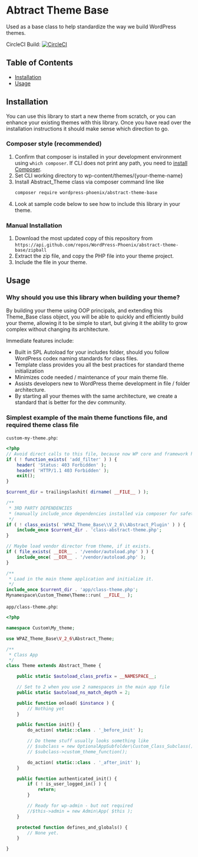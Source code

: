 # Abtract Theme Base

Used as a base class to help standardize the way we build WordPress themes.

CircleCI Build: [![CircleCI](https://circleci.com/gh/WordPress-Phoenix/abstract-theme-base.svg?style=svg)](https://circleci.com/gh/WordPress-Phoenix/abstract-theme-base)

## Table of Contents

*   [Installation](#installation)
*   [Usage](#usage)

## Installation

You can use this library to start a new theme from scratch, or you can enhance your existing themes with this library. Once you have read over the installation instructions it should make sense which direction to go.

### Composer style (recommended)

1.  Confirm that composer is installed in your development environment using `which composer`. If CLI does not print any path, you need to [install Composer](https://getcomposer.org/download/).
2.  Set CLI working directory to wp-content/themes/{your-theme-name}
3.  Install Abstract_Theme class via composer command line like
    ```bash
    composer require wordpress-phoenix/abstract-theme-base
    ```
4.  Look at sample code below to see how to include this library in your theme.

### Manual Installation

1.  Download the most updated copy of this repository from `https://api.github.com/repos/WordPress-Phoenix/abstract-theme-base/zipball`
2.  Extract the zip file, and copy the PHP file into your theme project.
3.  Include the file in your theme.

## Usage

### Why should you use this library when building your theme?
By building your theme using OOP principals, and extending this Theme_Base class object, you will be able to quickly and efficiently build your theme, allowing it to be simple to start, but giving it the ability to grow complex without changing its architecture.

Immediate features include:

*   Built in SPL Autoload for your includes folder, should you follow WordPress codex naming standards for class files.
*   Template class provides you all the best practices for standard theme initialization
*   Minimizes code needed / maintenance of your main theme file.
*   Assists developers new to WordPress theme development in file / folder architecture.
*   By starting all your themes with the same architecture, we create a standard that is better for the dev community.

### Simplest example of the main theme functions file, and required theme class file

`custom-my-theme.php`:

```php
<?php
// Avoid direct calls to this file, because now WP core and framework has been used
if ( ! function_exists( 'add_filter' ) ) {
	header( 'Status: 403 Forbidden' );
	header( 'HTTP/1.1 403 Forbidden' );
	exit();
}

$current_dir = trailingslashit( dirname( __FILE__ ) );

/**
 * 3RD PARTY DEPENDENCIES
 * (manually include_once dependencies installed via composer for safety)
 */
if ( ! class_exists( 'WPAZ_Theme_Base\\V_2_6\\Abstract_Plugin' ) ) {
	include_once $current_dir . 'class-abstract-theme.php';
}

// Maybe load vendor director from theme, if it exists.
if ( file_exists( __DIR__ . '/vendor/autoload.php' ) ) {
	include_once( __DIR__ . '/vendor/autoload.php' );
}

/**
 * Load in the main theme application and initialize it.
 */
include_once $current_dir . 'app/class-theme.php';
Mynamespace\Custom_Theme\Theme::run( __FILE__ );
```

`app/class-theme.php`:

```php
<?php

namespace Custom\My_theme;

use WPAZ_Theme_Base\V_2_6\Abstract_Theme;

/**
 * Class App
 */
class Theme extends Abstract_Theme {

	public static $autoload_class_prefix = __NAMESPACE__;

	// Set to 2 when you use 2 namespaces in the main app file
	public static $autoload_ns_match_depth = 2;

	public function onload( $instance ) {
		// Nothing yet
	}

	public function init() {
		do_action( static::class . '_before_init' );

		// Do theme stuff usually looks something like
		// $subclass = new OptionalAppSubfolder\Custom_Class_Subclass();
		// $subclass->custom_theme_function();

		do_action( static::class . '_after_init' );
	}

	public function authenticated_init() {
		if ( ! is_user_logged_in() ) {
			return;
		}

		// Ready for wp-admin - but not required
		//$this->admin = new Admin\App( $this );
	}

	protected function defines_and_globals() {
		// None yet.
	}

}
```
